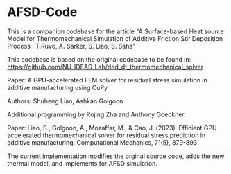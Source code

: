 # AFSD-Code
This is a companion codebase for the article "A Surface-based Heat source Model for Thermomechanical Simulation of Additive Friction Stir Deposition Process . T.Ruvo, A. Sarker, S. Liao, S. Saha"

This codebase is based on the original codebase to be found in: https://github.com/NU-IDEAS-Lab/ded_dt_thermomechanical_solver


Paper: A GPU-accelerated FEM solver for residual stress simulation in additive manufacturing using CuPy


Authors: Shuheng Liao, Ashkan Golgoon


Additional programming by Rujing Zha and Anthony Goeckner.


Paper: Liao, S., Golgoon, A., Mozaffar, M., & Cao, J. (2023). Efficient GPU-accelerated thermomechanical solver for residual stress prediction in additive manufacturing. Computational Mechanics, 71(5), 879-893

The current implementation modifies the orginal source code, adds the new thermal model, and implements for AFSD simulation. 
